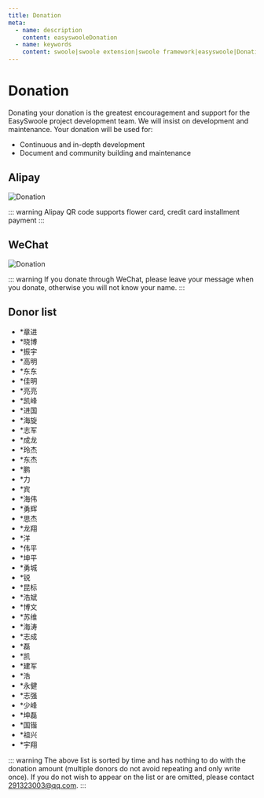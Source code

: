 ```yaml
---
title: Donation
meta:
  - name: description
    content: easyswooleDonation
  - name: keywords
    content: swoole|swoole extension|swoole framework|easyswoole|Donation|easyswoole
---
```


# Donation
Donating your donation is the greatest encouragement and support for the EasySwoole project development team. We will insist on development and maintenance. Your donation will be used for:

  - Continuous and in-depth development
  - Document and community building and maintenance
## Alipay
![Donation](/En/Images/Passage/donate.png)
 
::: warning 
 Alipay QR code supports flower card, credit card installment payment
:::

## WeChat
![Donation](/En/Images/Passage/wx_donate.png)


::: warning 
 If you donate through WeChat, please leave your message when you donate, otherwise you will not know your name.
:::

## Donor list
- *章进
- *晓博
- *振宇
- *高明
- *东东
- *佳明
- *亮亮
- *凯峰
- *进国
- *海旋
- *志军
- *成龙
- *玲杰
- *东杰
- *鹏
- *力
- *宾
- *海伟
- *勇辉
- *思杰
- *龙翔
- *洋
- *伟平
- *坤平
- *勇城
- *锐
- *昆标
- *浩斌
- *博文
- *苏维
- *海涛
- *志成
- *磊
- *凯
- *建军
- *浩
- *永健
- *志强
- *少峰
- *坤磊
- *国锴
- *祖兴
- *宇翔



::: warning 
 The above list is sorted by time and has nothing to do with the donation amount (multiple donors do not avoid repeating and only write once). If you do not wish to appear on the list or are omitted, please contact 291323003@qq.com.
:::
